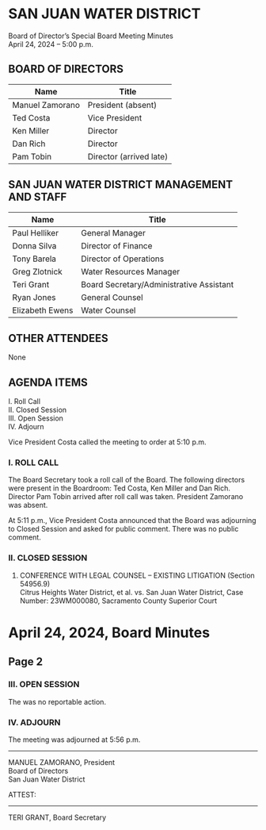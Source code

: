 <!-- Page 1 -->
# SAN JUAN WATER DISTRICT
Board of Director’s Special Board Meeting Minutes  
April 24, 2024 – 5:00 p.m.

## BOARD OF DIRECTORS
| Name                  | Title                |
|-----------------------|----------------------|
| Manuel Zamorano       | President (absent)   |
| Ted Costa             | Vice President        |
| Ken Miller            | Director              |
| Dan Rich              | Director              |
| Pam Tobin             | Director (arrived late)|

## SAN JUAN WATER DISTRICT MANAGEMENT AND STAFF
| Name                  | Title                          |
|-----------------------|--------------------------------|
| Paul Helliker         | General Manager                 |
| Donna Silva           | Director of Finance             |
| Tony Barela          | Director of Operations          |
| Greg Zlotnick         | Water Resources Manager         |
| Teri Grant            | Board Secretary/Administrative Assistant |
| Ryan Jones            | General Counsel                 |
| Elizabeth Ewens       | Water Counsel                   |

## OTHER ATTENDEES
None

## AGENDA ITEMS
I. Roll Call  
II. Closed Session  
III. Open Session  
IV. Adjourn  

Vice President Costa called the meeting to order at 5:10 p.m.

### I. ROLL CALL
The Board Secretary took a roll call of the Board. The following directors were present in the Boardroom: Ted Costa, Ken Miller and Dan Rich. Director Pam Tobin arrived after roll call was taken. President Zamorano was absent.

At 5:11 p.m., Vice President Costa announced that the Board was adjourning to Closed Session and asked for public comment. There was no public comment.

### II. CLOSED SESSION
1. CONFERENCE WITH LEGAL COUNSEL – EXISTING LITIGATION (Section 54956.9)  
   Citrus Heights Water District, et al. vs. San Juan Water District, Case Number: 23WM000080, Sacramento County Superior Court
<!-- Page 2 -->
# April 24, 2024, Board Minutes
## Page 2

### III. OPEN SESSION
The was no reportable action.

### IV. ADJOURN
The meeting was adjourned at 5:56 p.m.

____________________________________  
MANUEL ZAMORANO, President  
Board of Directors  
San Juan Water District  

ATTEST:  
____________________________________  
TERI GRANT, Board Secretary  
